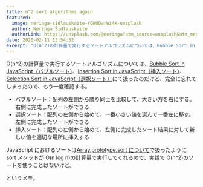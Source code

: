 ```yaml
---
title: n^2 sort algorithms again
featured:
  image: neringa-sidlauskaite-YGWODwrWi4k-unsplash
  author: Neringa Šidlauskaitė
  authorLink: https://unsplash.com/@neringa?utm_source=unsplash&utm_medium=referral&utm_content=creditCopyText
date: 2020-02-11 13:54:52
excerpt: "O(n^2)の計算量で実行するソートアルゴリズムについては、Bubble Sort in JavaScript（バブルソート）、Insertion Sort in JavaScript（挿入ソート）、Selection Sort in JavaScript（選択ソート）にて扱ったのだけど、完全に忘れてしまったので、もう一度確認する。"
---
```


O(n^2)の計算量で実行するソートアルゴリズムについては、[Bubble Sort in JavaScript（バブルソート）](https://memolog.org/2018/bubble-sort-in-javascript.html)、[Insertion Sort in JavaScript（挿入ソート）](https://memolog.org/2018/insertion-sort-in-javascript.html)、[Selection Sort in JavaScript（選択ソート）](https://memolog.org/2018/selection-sort-in-javascript.html)にて扱ったのだけど、完全に忘れてしまったので、もう一度確認する。

- バブルソート：配列の左側から隣り同士を比較して、大きい方を右にする。右側に完成したソートができる
- 選択ソート：配列の左側から始めて、一番小さい値を選んで一番左に移す。左側に完成したソートができる
- 挿入ソート：配列の左側から始めて、左側に完成したソート結果に対して新しい値を適切な場所に挿入する

JavaScript におけるソートは[Array.prototype.sort について](https://memolog.org/2018/about-array-prototype-sort.html)で扱ったように sort メソッドが O(n log n)の計算量で実行してくれるので、実践で O(n^2)のソートを使うことはないけど。

というメモ。
